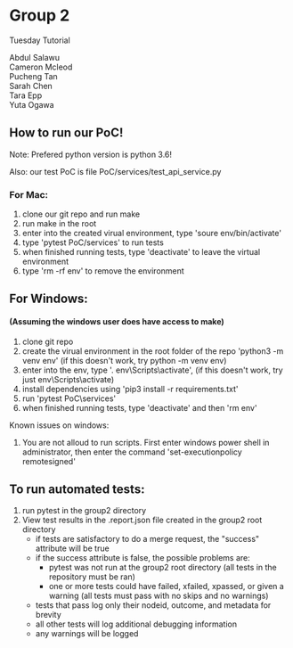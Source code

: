     
# Group 2

Tuesday Tutorial

Abdul Salawu  
Cameron Mcleod  
Pucheng Tan  
Sarah Chen  
Tara Epp  
Yuta Ogawa


## How to run our PoC!

Note: Prefered python version is python 3.6!

Also: our test PoC is file PoC/services/test_api_service.py

### For Mac:

1. clone our git repo and run make
2. run make in the root
3. enter into the created virual environment, type 'soure env/bin/activate'
4. type 'pytest PoC/services' to run tests
5. when finished running tests, type 'deactivate' to leave the virtual environment
6. type 'rm -rf env' to remove the environment

## For Windows:

#### (Assuming the windows user does have access to make)

1. clone git repo
2. create the virual environment in the root folder of the repo 'python3 -m venv env' (if this doesn't work, try python -m venv env)
3. enter into the env, type '. env\Scripts\activate', (if this doesn't work, try just env\Scripts\activate)
4. install dependencies using 'pip3 install -r requirements.txt'
5. run 'pytest PoC\services'
6. when finished running tests, type 'deactivate' and then 'rm env'

Known issues on windows:

1. You are not alloud to run scripts. First enter windows power shell in administrator, then enter the command 'set-executionpolicy remotesigned'

## To run automated tests:
1. run pytest in the group2 directory
2. View test results in the .report.json file created in the group2 root directory
    - if tests are satisfactory to do a merge request, the "success" attribute will be true
    - if the success attribute is false, the possible problems are:
        - pytest was not run at the group2 root directory (all tests in the repository must be ran)
        - one or more tests could have failed, xfailed, xpassed, or given a warning (all tests must pass with no skips and no warnings)
    - tests that pass log only their nodeid, outcome, and metadata for brevity
    - all other tests will log additional debugging information
    - any warnings will be logged

